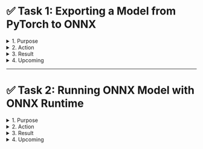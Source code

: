# ✅ Task 1: Exporting a Model from PyTorch to ONNX

<details>
  <summary>1. Purpose</summary>
  Hướng dẫn cách xuất một mô hình PyTorch sang định dạng ONNX để sử dụng với ONNX Runtime.
</details>

<details>
  <summary>2. Action</summary>
  
  - Tải mô hình PyTorch có sẵn hoặc tự tạo một mô hình đơn giản.
  - Dùng `torch.onnx.export` để chuyển đổi mô hình sang định dạng ONNX.
  - Lưu mô hình ONNX.

  **Mã nguồn:**
  ```python
  import torch
  import torch.onnx

  # Giả sử ta có một mô hình PyTorch
  model = MyPyTorchModel()
  model.eval()

  # Xuất mô hình sang ONNX
  dummy_input = torch.randn(1, 3, 224, 224)
  torch.onnx.export(model, dummy_input, "model.onnx", opset_version=11)
  ```
</details>

<details>
  <summary>3. Result</summary>
  - Mô hình PyTorch được chuyển đổi thành `model.onnx`.
  - Kiểm tra lại mô hình bằng cách sử dụng `onnx.checker`.
</details>

<details>
  <summary>4. Upcoming</summary>
  - Kiểm tra mô hình ONNX với ONNX Runtime.
  - So sánh tốc độ suy luận giữa PyTorch và ONNX Runtime.
</details>

---

# ✅ Task 2: Running ONNX Model with ONNX Runtime

<details>
  <summary>1. Purpose</summary>
  Hướng dẫn cách chạy mô hình ONNX bằng ONNX Runtime để tối ưu hóa hiệu suất suy luận.
</details>

<details>
  <summary>2. Action</summary>

  - Cài đặt `onnxruntime`.
  - Load mô hình ONNX và chạy suy luận.
  - So sánh kết quả với mô hình PyTorch.

  **Mã nguồn:**
  ```python
  import onnxruntime as ort
  import numpy as np

  # Load mô hình ONNX
  session = ort.InferenceSession("model.onnx")

  # Chuẩn bị đầu vào
  input_data = np.random.randn(1, 3, 224, 224).astype(np.float32)

  # Thực hiện suy luận
  outputs = session.run(None, {"input": input_data})
  ```
</details>

<details>
  <summary>3. Result</summary>
  - Mô hình ONNX chạy thành công với ONNX Runtime.
  - Hiệu suất suy luận nhanh hơn so với PyTorch.
</details>

<details>
  <summary>4. Upcoming</summary>
  - Benchmark mô hình ONNX so với các phương pháp khác.
  - Triển khai trên các nền tảng nhúng hoặc đám mây.
</details>
